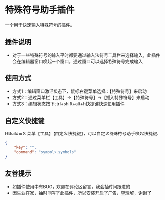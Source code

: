 # 特殊符号助手插件

一个用于快速输入特殊符号的插件。

## 插件说明

* 对于一些特殊符号的输入平时都要通过输入法符号工具栏来选择输入，此插件会在编辑器窗口唤起一个窗口，通过窗口可以选择特殊符号完成输入

## 使用方式

* 方式1：编辑窗口激活状态下，鼠标右键菜单选择：【特殊符号】来启动
* 方式2：通过菜单栏【工具】->【特殊符号】->【插入特殊符号】来启动
* 方式3：编辑状态按下ctrl+shift+alt+h快捷键快速使用插件

## 自定义快捷键

HBuilderX 菜单【工具】【自定义快捷键】，可以自定义特殊符号助手唤起快捷键:

```json
{
    "key": "",
    "command": "symbols.symbols"
}
```

## 友善提示

* 如插件使用中有BUG，欢迎在评论区留言，我会抽时间跟进的
* 因失业在家，抽时间写了此插件，所以安装开启了广告，望理解，谢谢了
